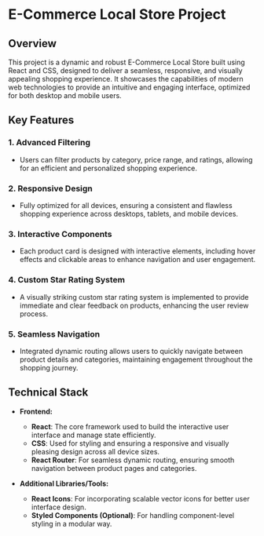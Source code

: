 # E-Commerce Local Store Project

## Overview

This project is a dynamic and robust E-Commerce Local Store built using React and CSS, designed to deliver a seamless, responsive, and visually appealing shopping experience. It showcases the capabilities of modern web technologies to provide an intuitive and engaging interface, optimized for both desktop and mobile users.

## Key Features

### 1. **Advanced Filtering**
   - Users can filter products by category, price range, and ratings, allowing for an efficient and personalized shopping experience.

### 2. **Responsive Design**
   - Fully optimized for all devices, ensuring a consistent and flawless shopping experience across desktops, tablets, and mobile devices.

### 3. **Interactive Components**
   - Each product card is designed with interactive elements, including hover effects and clickable areas to enhance navigation and user engagement.

### 4. **Custom Star Rating System**
   - A visually striking custom star rating system is implemented to provide immediate and clear feedback on products, enhancing the user review process.

### 5. **Seamless Navigation**
   - Integrated dynamic routing allows users to quickly navigate between product details and categories, maintaining engagement throughout the shopping journey.

## Technical Stack

- **Frontend:**
  - **React**: The core framework used to build the interactive user interface and manage state efficiently.
  - **CSS**: Used for styling and ensuring a responsive and visually pleasing design across all device sizes.
  - **React Router**: For seamless dynamic routing, ensuring smooth navigation between product pages and categories.

- **Additional Libraries/Tools:**
  - **React Icons**: For incorporating scalable vector icons for better user interface design.
  - **Styled Components (Optional)**: For handling component-level styling in a modular way.
  

